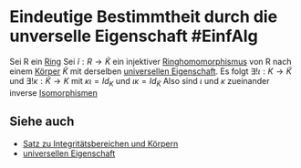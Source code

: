 # Eindeutige Bestimmtheit durch die unverselle Eigenschaft #EinfAlg 
Sei R ein [Ring](Einf.%20Alg/Definition/Ring.md)
Sei $\tilde{i}:R\to\tilde{K}$ ein injektiver [Ringhomomorphismus](Einf.%20Alg/Definition/Ringhomomorphismus.md) von R nach einem [Körper](LA1/Definitions/K%C3%B6rper.md) $\tilde{K}$ mit derselben [universellen Eigenschaft](Einf.%20Alg/Theorems/Satz%20zu%20Integrit%C3%A4tsbereichen%20und%20K%C3%B6rpern.md). Es folgt $\exists!\iota:K\to\tilde{K}$ und $\exists!\kappa:\tilde{K}\to K$ mit $\kappa\iota=Id_K$ und $\iota\kappa=Id_{\tilde{K}}$ Also sind $\iota$ und $\kappa$ zueinander inverse [Isomorphismen](Einf.%20Alg/Definition/Ringhomomorphismus.md)
## Siehe auch
- [Satz zu Integritätsbereichen und Körpern](Einf.%20Alg/Theorems/Satz%20zu%20Integrit%C3%A4tsbereichen%20und%20K%C3%B6rpern.md)
- [universellen Eigenschaft](universellen%20Eigenschaft)